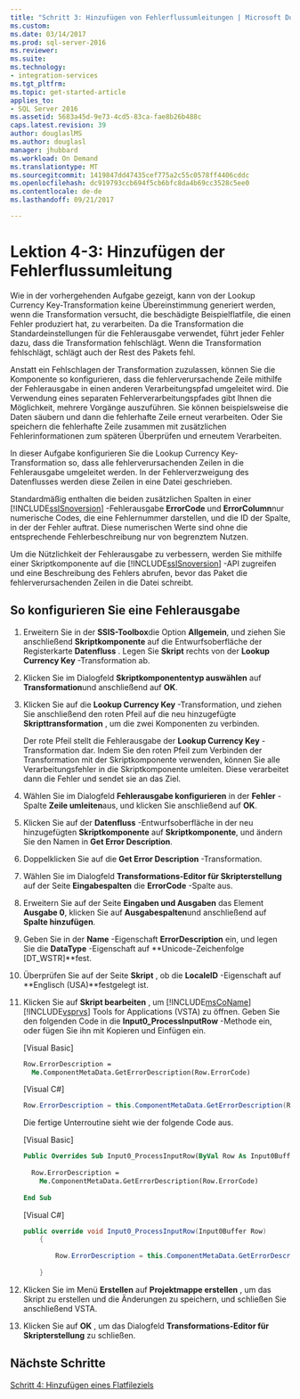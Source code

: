 ```yaml
---
title: "Schritt 3: Hinzufügen von Fehlerflussumleitungen | Microsoft Docs"
ms.custom: 
ms.date: 03/14/2017
ms.prod: sql-server-2016
ms.reviewer: 
ms.suite: 
ms.technology:
- integration-services
ms.tgt_pltfrm: 
ms.topic: get-started-article
applies_to:
- SQL Server 2016
ms.assetid: 5683a45d-9e73-4cd5-83ca-fae8b26b488c
caps.latest.revision: 39
author: douglaslMS
ms.author: douglasl
manager: jhubbard
ms.workload: On Demand
ms.translationtype: MT
ms.sourcegitcommit: 1419847dd47435cef775a2c55c0578ff4406cddc
ms.openlocfilehash: dc919793ccb694f5cb6bfc8da4b69cc3528c5ee0
ms.contentlocale: de-de
ms.lasthandoff: 09/21/2017

---
```

# <a name="lesson-4-3---adding-error-flow-redirection"></a>Lektion 4-3: Hinzufügen der Fehlerflussumleitung
Wie in der vorhergehenden Aufgabe gezeigt, kann von der Lookup Currency Key-Transformation keine Übereinstimmung generiert werden, wenn die Transformation versucht, die beschädigte Beispielflatfile, die einen Fehler produziert hat, zu verarbeiten. Da die Transformation die Standardeinstellungen für die Fehlerausgabe verwendet, führt jeder Fehler dazu, dass die Transformation fehlschlägt. Wenn die Transformation fehlschlägt, schlägt auch der Rest des Pakets fehl.  
  
Anstatt ein Fehlschlagen der Transformation zuzulassen, können Sie die Komponente so konfigurieren, dass die fehlerverursachende Zeile mithilfe der Fehlerausgabe in einen anderen Verarbeitungspfad umgeleitet wird. Die Verwendung eines separaten Fehlerverarbeitungspfades gibt Ihnen die Möglichkeit, mehrere Vorgänge auszuführen. Sie können beispielsweise die Daten säubern und dann die fehlerhafte Zeile erneut verarbeiten. Oder Sie speichern die fehlerhafte Zeile zusammen mit zusätzlichen Fehlerinformationen zum späteren Überprüfen und erneutem Verarbeiten.  
  
In dieser Aufgabe konfigurieren Sie die Lookup Currency Key-Transformation so, dass alle fehlerverursachenden Zeilen in die Fehlerausgabe umgeleitet werden. In der Fehlerverzweigung des Datenflusses werden diese Zeilen in eine Datei geschrieben.  
  
Standardmäßig enthalten die beiden zusätzlichen Spalten in einer [!INCLUDE[ssISnoversion](../includes/ssisnoversion-md.md)] -Fehlerausgabe **ErrorCode** und **ErrorColumn**nur numerische Codes, die eine Fehlernummer darstellen, und die ID der Spalte, in der der Fehler auftrat. Diese numerischen Werte sind ohne die entsprechende Fehlerbeschreibung nur von begrenztem Nutzen.  
  
Um die Nützlichkeit der Fehlerausgabe zu verbessern, werden Sie mithilfe einer Skriptkomponente auf die [!INCLUDE[ssISnoversion](../includes/ssisnoversion-md.md)] -API zugreifen und eine Beschreibung des Fehlers abrufen, bevor das Paket die fehlerverursachenden Zeilen in die Datei schreibt.  
  
## <a name="to-configure-an-error-output"></a>So konfigurieren Sie eine Fehlerausgabe  
  
1.  Erweitern Sie in der **SSIS-Toolbox**die Option **Allgemein**, und ziehen Sie anschließend **Skriptkomponente** auf die Entwurfsoberfläche der Registerkarte **Datenfluss** . Legen Sie **Skript** rechts von der **Lookup Currency Key** -Transformation ab.  
  
2.  Klicken Sie im Dialogfeld **Skriptkomponententyp auswählen** auf **Transformation**und anschließend auf **OK**.  
  
3.  Klicken Sie auf die **Lookup Currency Key** -Transformation, und ziehen Sie anschließend den roten Pfeil auf die neu hinzugefügte **Skripttransformation** , um die zwei Komponenten zu verbinden.  
  
    Der rote Pfeil stellt die Fehlerausgabe der **Lookup Currency Key** -Transformation dar. Indem Sie den roten Pfeil zum Verbinden der Transformation mit der Skriptkomponente verwenden, können Sie alle Verarbeitungsfehler in die Skriptkomponente umleiten. Diese verarbeitet dann die Fehler und sendet sie an das Ziel.  
  
4.  Wählen Sie im Dialogfeld **Fehlerausgabe konfigurieren** in der **Fehler** -Spalte **Zeile umleiten**aus, und klicken Sie anschließend auf **OK**.  
  
5.  Klicken Sie auf der **Datenfluss** -Entwurfsoberfläche in der neu hinzugefügten **Skriptkomponente** auf **Skriptkomponente**, und ändern Sie den Namen in **Get Error Description**.  
  
6.  Doppelklicken Sie auf die **Get Error Description** -Transformation.  
  
7.  Wählen Sie im Dialogfeld **Transformations-Editor für Skripterstellung** auf der Seite **Eingabespalten** die **ErrorCode** -Spalte aus.  
  
8.  Erweitern Sie auf der Seite **Eingaben und Ausgaben** das Element **Ausgabe 0**, klicken Sie auf **Ausgabespalten**und anschließend auf **Spalte hinzufügen**.  
  
9. Geben Sie in der **Name** -Eigenschaft **ErrorDescription** ein, und legen Sie die **DataType** -Eigenschaft auf **Unicode-Zeichenfolge [DT_WSTR]**fest.  
  
10. Überprüfen Sie auf der Seite **Skript** , ob die **LocaleID** -Eigenschaft auf **Englisch (USA)**festgelegt ist.  
  
11. Klicken Sie auf **Skript bearbeiten** , um [!INCLUDE[msCoName](../includes/msconame-md.md)] [!INCLUDE[vsprvs](../includes/vsprvs-md.md)] Tools for Applications (VSTA) zu öffnen. Geben Sie den folgenden Code in die **Input0_ProcessInputRow** -Methode ein, oder fügen Sie ihn mit Kopieren und Einfügen ein.  
  
    [Visual Basic]  
  
    ```vb  
    Row.ErrorDescription =   
      Me.ComponentMetaData.GetErrorDescription(Row.ErrorCode)  
    ```  
  
    [Visual C#]  
  
    ```cs
    Row.ErrorDescription = this.ComponentMetaData.GetErrorDescription(Row.ErrorCode);  
    ```  
  
    Die fertige Unterroutine sieht wie der folgende Code aus.  
  
    [Visual Basic]  
  
    ```vb
    Public Overrides Sub Input0_ProcessInputRow(ByVal Row As Input0Buffer)  
  
      Row.ErrorDescription =   
        Me.ComponentMetaData.GetErrorDescription(Row.ErrorCode)  
  
    End Sub  
    ```  
  
    [Visual C#]  
  
    ```cs
    public override void Input0_ProcessInputRow(Input0Buffer Row)  
        {  
  
            Row.ErrorDescription = this.ComponentMetaData.GetErrorDescription(Row.ErrorCode);  
  
        }  
    ```  
  
12. Klicken Sie im Menü **Erstellen** auf **Projektmappe erstellen** , um das Skript zu erstellen und die Änderungen zu speichern, und schließen Sie anschließend VSTA.  
  
13. Klicken Sie auf **OK** , um das Dialogfeld **Transformations-Editor für Skripterstellung** zu schließen.  
  
## <a name="next-steps"></a>Nächste Schritte  
[Schritt 4: Hinzufügen eines Flatfileziels](../integration-services/lesson-4-4-adding-a-flat-file-destination.md)  
  
  
  

